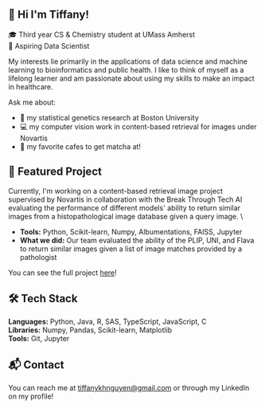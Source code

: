 ## 🌟 Hi I'm Tiffany!

<!--
**p1nkuu/p1nkuu** is a ✨ _special_ ✨ repository because its `README.md` (this file) appears on your GitHub profile.

Here are some ideas to get you started:

- 🔭 I’m currently working on ...
- 🌱 I’m currently learning ...
- 👯 I’m looking to collaborate on ...
- 🤔 I’m looking for help with ...
- 💬 Ask me about ...
- 📫 How to reach me: ...
- 😄 Pronouns: ...
- ⚡ Fun fact: ...
-->

🎓 Third year CS & Chemistry student at UMass Amherst \
🔭 Aspiring Data Scientist

My interests lie primarily in the applications of data science and machine learning to bioinformatics and public health. I like to think of myself as a lifelong learner and am passionate about using my skills to make an impact in healthcare.

Ask me about: 
- 🧬 my statistical genetics research at Boston University 
- 💻 my computer vision work in content-based retrieval for images under Novartis
- 🍵 my favorite cafes to get matcha at!

## 📸 Featured Project
Currently, I'm working on a content-based retrieval image project supervised by Novartis in collaboration with the Break Through Tech AI evaluating the performance of different models' ability to return similar images from a histopathological image database given a query image. \
- **Tools:** Python, Scikit-learn, Numpy, Albumentations, FAISS, Jupyter 
- **What we did:** Our team evaluated the ability of the PLIP, UNI, and Flava to return similar images given a list of image matches provided by a pathologist 

You can see the full project [here](https://github.com/p1nkuu/CBIR-Image)!

## 🛠 Tech Stack
**Languages:** Python, Java, R, SAS, TypeScript, JavaScript, C \
**Libraries:** Numpy, Pandas, Scikit-learn, Matplotlib \
**Tools:** Git, Jupyter

## 📬 Contact
You can reach me at tiffanykhnguyen@gmail.com or through my LinkedIn on my profile!
